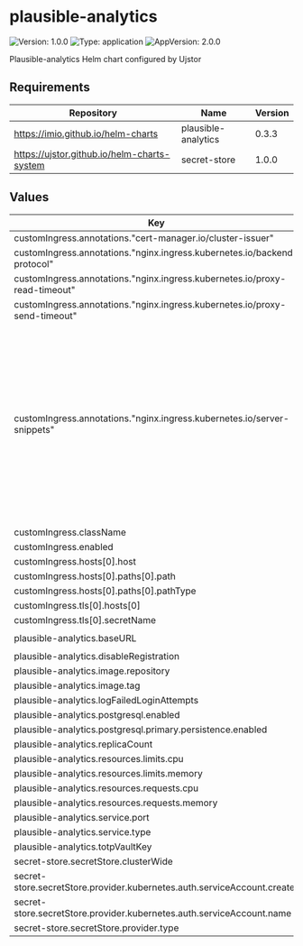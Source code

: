 # plausible-analytics

![Version: 1.0.0](https://img.shields.io/badge/Version-1.0.0-informational?style=flat-square) ![Type: application](https://img.shields.io/badge/Type-application-informational?style=flat-square) ![AppVersion: 2.0.0](https://img.shields.io/badge/AppVersion-2.0.0-informational?style=flat-square)

Plausible-analytics Helm chart configured by Ujstor

## Requirements

| Repository | Name | Version |
|------------|------|---------|
| https://imio.github.io/helm-charts | plausible-analytics | 0.3.3 |
| https://ujstor.github.io/helm-charts-system | secret-store | 1.0.0 |

## Values

| Key | Type | Default | Description |
|-----|------|---------|-------------|
| customIngress.annotations."cert-manager.io/cluster-issuer" | string | `"letsencrypt"` |  |
| customIngress.annotations."nginx.ingress.kubernetes.io/backend-protocol" | string | `"HTTP"` |  |
| customIngress.annotations."nginx.ingress.kubernetes.io/proxy-read-timeout" | string | `"3600"` |  |
| customIngress.annotations."nginx.ingress.kubernetes.io/proxy-send-timeout" | string | `"3600"` |  |
| customIngress.annotations."nginx.ingress.kubernetes.io/server-snippets" | string | `"location / {\n  proxy_set_header Upgrade $http_upgrade;\n  proxy_http_version 1.1;\n  proxy_set_header X-Forwarded-Host $http_host;\n  proxy_set_header X-Forwarded-Proto $scheme;\n  proxy_set_header X-Forwarded-For $remote_addr;\n  proxy_set_header Host $host;\n  proxy_set_header Connection \"upgrade\";\n  proxy_set_header X-Real-IP $remote_addr;\n  proxy_set_header X-Forwarded-For $proxy_add_x_forwarded_for;\n  proxy_set_header   Upgrade $http_upgrade;\n  proxy_cache_bypass $http_upgrade;\n}\n"` |  |
| customIngress.className | string | `"nginx"` |  |
| customIngress.enabled | bool | `false` |  |
| customIngress.hosts[0].host | string | `"plausible-analytics.local"` |  |
| customIngress.hosts[0].paths[0].path | string | `"/"` |  |
| customIngress.hosts[0].paths[0].pathType | string | `"Prefix"` |  |
| customIngress.tls[0].hosts[0] | string | `"plausible-analytics.local"` |  |
| customIngress.tls[0].secretName | string | `"plausible-analytics-tls"` |  |
| plausible-analytics.baseURL | string | `"http://plausible-analytics.local"` |  |
| plausible-analytics.disableRegistration | bool | `true` |  |
| plausible-analytics.image.repository | string | `"docker.io/plausible/analytics"` |  |
| plausible-analytics.image.tag | string | `"v2.0.0"` |  |
| plausible-analytics.logFailedLoginAttempts | bool | `true` |  |
| plausible-analytics.postgresql.enabled | bool | `true` |  |
| plausible-analytics.postgresql.primary.persistence.enabled | bool | `true` |  |
| plausible-analytics.replicaCount | int | `1` |  |
| plausible-analytics.resources.limits.cpu | string | `"500m"` |  |
| plausible-analytics.resources.limits.memory | string | `"512Mi"` |  |
| plausible-analytics.resources.requests.cpu | string | `"100m"` |  |
| plausible-analytics.resources.requests.memory | string | `"128Mi"` |  |
| plausible-analytics.service.port | int | `80` |  |
| plausible-analytics.service.type | string | `"ClusterIP"` |  |
| plausible-analytics.totpVaultKey | string | `""` |  |
| secret-store.secretStore.clusterWide | bool | `false` |  |
| secret-store.secretStore.provider.kubernetes.auth.serviceAccount.create | bool | `true` |  |
| secret-store.secretStore.provider.kubernetes.auth.serviceAccount.name | string | `"analytics-secret-store-sa"` |  |
| secret-store.secretStore.provider.type | string | `"kubernetes"` |  |

